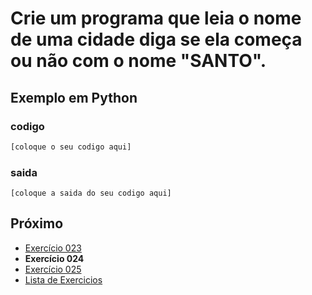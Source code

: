 # Crie um programa que leia o nome de uma cidade diga se ela começa ou não com o nome "SANTO".

## Exemplo em Python

### codigo

``` python
[coloque o seu codigo aqui]
```

### saida

```
[coloque a saida do seu codigo aqui]
```

## Próximo

- [Exercício 023](../../023python)
- **Exercício 024**
- [Exercício 025](../../025python)
- [Lista de Exercicios](../../)

